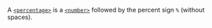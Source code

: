 A [`<percentage>`](/css_types/percentage) is a [`<number>`](/css_types/number) followed by the percent sign `%` (without spaces).
